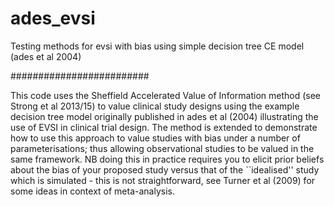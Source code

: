 # ades_evsi
Testing methods for evsi with bias using simple decision tree CE model (ades et al 2004)

#########################

This code uses the Sheffield Accelerated Value of Information method (see Strong et al 2013/15) to value clinical study designs using the example decision tree model originally published in ades et al (2004) illustrating the use of EVSI in clinical trial design. The method is extended to demonstrate how to use this approach to value studies with bias under a number of parameterisations; thus allowing observational studies to be valued in the same framework. NB doing this in practice requires you to elicit prior beliefs about the bias of your proposed study versus that of the ``idealised'' study which is simulated - this is not straightforward, see Turner et al (2009) for some ideas in context of meta-analysis.
